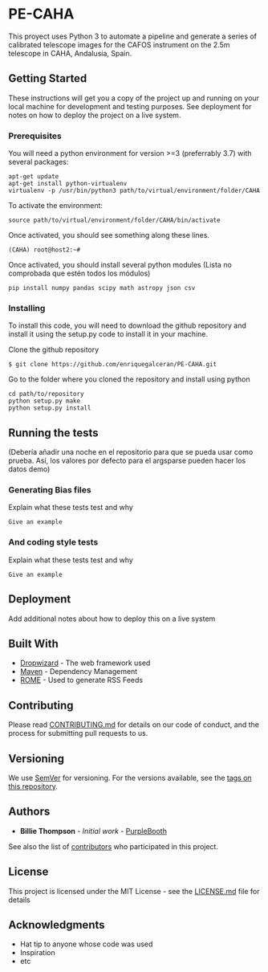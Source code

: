 # PE-CAHA

This proyect uses Python 3 to automate a pipeline and generate a series of calibrated telescope images for the CAFOS instrument on the 2.5m telescope in CAHA, Andalusia, Spain.

## Getting Started

These instructions will get you a copy of the project up and running on your local machine for development and testing purposes. See deployment for notes on how to deploy the project on a live system.

### Prerequisites

You will need a python environment for version >=3 (preferrably 3.7) with several packages:

```
apt-get update
apt-get install python-virtualenv
virtualenv -p /usr/bin/python3 path/to/virtual/environment/folder/CAHA
```

To activate the environment:
```
source path/to/virtual/environment/folder/CAHA/bin/activate
```

Once activated, you should see something along these lines.
```
(CAHA) root@host2:~#
```

Once activated, you should install several python modules (Lista no comprobada que estén todos los módulos)

```
pip install numpy pandas scipy math astropy json csv
```

### Installing

To install this code, you will need to download the github repository and install it using the setup.py code to install it in your machine.

Clone the github repository

```
$ git clone https://github.com/enriquegalceran/PE-CAHA.git
```

Go to the folder where you cloned the repository and install using python

```
cd path/to/repository
python setup.py make
python setup.py install
```

## Running the tests

(Debería añadir una noche en el repositorio para que se pueda usar como prueba. Así, los valores por defecto para el argsparse pueden hacer los datos demo)

### Generating Bias files

Explain what these tests test and why

```
Give an example
```

### And coding style tests

Explain what these tests test and why

```
Give an example
```

## Deployment

Add additional notes about how to deploy this on a live system

## Built With

* [Dropwizard](http://www.dropwizard.io/1.0.2/docs/) - The web framework used
* [Maven](https://maven.apache.org/) - Dependency Management
* [ROME](https://rometools.github.io/rome/) - Used to generate RSS Feeds

## Contributing

Please read [CONTRIBUTING.md](https://gist.github.com/PurpleBooth/b24679402957c63ec426) for details on our code of conduct, and the process for submitting pull requests to us.

## Versioning

We use [SemVer](http://semver.org/) for versioning. For the versions available, see the [tags on this repository](https://github.com/your/project/tags). 

## Authors

* **Billie Thompson** - *Initial work* - [PurpleBooth](https://github.com/PurpleBooth)

See also the list of [contributors](https://github.com/your/project/contributors) who participated in this project.

## License

This project is licensed under the MIT License - see the [LICENSE.md](LICENSE.md) file for details

## Acknowledgments

* Hat tip to anyone whose code was used
* Inspiration
* etc

